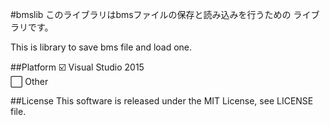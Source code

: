 #bmslib
このライブラリはbmsファイルの保存と読み込みを行うための
ライブラリです。

This is library to save bms file and load one.

##Platform
:ballot_box_with_check: Visual Studio 2015  
:white_large_square: Other

##License
This software is released under the MIT License, see LICENSE file.
